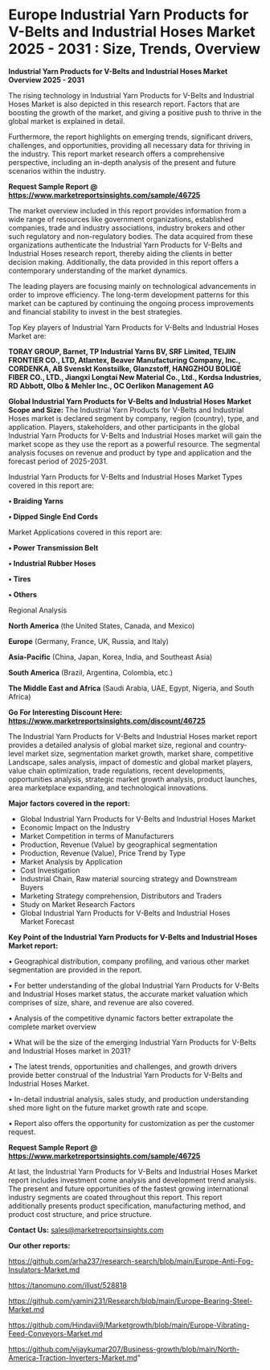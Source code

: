 # Europe Industrial Yarn Products for V-Belts and Industrial Hoses Market 2025 - 2031 : Size, Trends, Overview

<Strong> Industrial Yarn Products for V-Belts and Industrial Hoses Market Overview 2025 - 2031</strong>

The rising technology in Industrial Yarn Products for V-Belts and Industrial Hoses Market is also depicted in this research report. Factors that are boosting the growth of the market, and giving a positive push to thrive in the global market is explained in detail.

Furthermore, the report highlights on emerging trends, significant drivers, challenges, and opportunities, providing all necessary data for thriving in the industry. This report market research offers a comprehensive perspective, including an in-depth analysis of the present and future scenarios within the industry.

<strong>Request Sample Report @ <a href=https://www.marketreportsinsights.com/sample/46725>https://www.marketreportsinsights.com/sample/46725</a></strong>

The market overview included in this report provides information from a wide range of resources like government organizations, established companies, trade and industry associations, industry brokers and other such regulatory and non-regulatory bodies. The data acquired from these organizations authenticate the Industrial Yarn Products for V-Belts and Industrial Hoses research report, thereby aiding the clients in better decision making. Additionally, the data provided in this report offers a contemporary understanding of the market dynamics.

The leading players are focusing mainly on technological advancements in order to improve efficiency. The long-term development patterns for this market can be captured by continuing the ongoing process improvements and financial stability to invest in the best strategies.

Top Key players of Industrial Yarn Products for V-Belts and Industrial Hoses Market are:

<strong>TORAY GROUP, Barnet, TP Industrial Yarns BV, SRF Limited, TEIJIN FRONTIER CO., LTD, Atlantex, Beaver Manufacturing Company, Inc., CORDENKA, AB Svenskt Konstsilke, Glanzstoff, HANGZHOU BOLIGE FIBER CO., LTD., Jiangxi Longtai New Material Co., Ltd., Kordsa Industries, RD Abbott, Olbo & Mehler Inc., OC Oerlikon Management AG</strong>

<strong><b>Global Industrial Yarn Products for V-Belts and Industrial Hoses Market Scope and Size:</b></strong>
The Industrial Yarn Products for V-Belts and Industrial Hoses market is declared segment by company, region (country), type, and application. Players, stakeholders, and other participants in the global Industrial Yarn Products for V-Belts and Industrial Hoses market will gain the market scope as they use the report as a powerful resource. The segmental analysis focuses on revenue and product by type and application and the forecast period of 2025-2031.

Industrial Yarn Products for V-Belts and Industrial Hoses Market Types covered in this report are:

<strong>•  Braiding Yarns

•  Dipped Single End Cords</strong>

Market Applications covered in this report are:

<strong>•  Power Transmission Belt

•  Industrial Rubber Hoses

•  Tires

•  Others</strong> 

Regional Analysis

<strong>North America</strong> (the United States, Canada, and Mexico)

<strong>Europe</strong> (Germany, France, UK, Russia, and Italy)

<strong>Asia-Pacific</strong> (China, Japan, Korea, India, and Southeast Asia)

<strong>South America</strong> (Brazil, Argentina, Colombia, etc.)

<strong>The Middle East and Africa</strong> (Saudi Arabia, UAE, Egypt, Nigeria, and South Africa)

<strong>Go For Interesting Discount Here: <a href=https://www.marketreportsinsights.com/discount/46725>https://www.marketreportsinsights.com/discount/46725</a></strong>

The Industrial Yarn Products for V-Belts and Industrial Hoses market report provides a detailed analysis of global market size, regional and country-level market size, segmentation market growth, market share, competitive Landscape, sales analysis, impact of domestic and global market players, value chain optimization, trade regulations, recent developments, opportunities analysis, strategic market growth analysis, product launches, area marketplace expanding, and technological innovations.

<strong><b>Major factors covered in the report:</b></strong>
<ul>
  <li>Global Industrial Yarn Products for V-Belts and Industrial Hoses Market </li>
  <li>Economic Impact on the Industry</li>
  <li>Market Competition in terms of Manufacturers</li>
  <li>Production, Revenue (Value) by geographical segmentation</li>
  <li>Production, Revenue (Value), Price Trend by Type</li>
  <li>Market Analysis by Application</li>
  <li>Cost Investigation</li>
  <li>Industrial Chain, Raw material sourcing strategy and Downstream Buyers</li>
  <li>Marketing Strategy comprehension, Distributors and Traders</li>
  <li>Study on Market Research Factors</li>
  <li>Global Industrial Yarn Products for V-Belts and Industrial Hoses Market Forecast</li>
</ul>

<strong><b>Key Point of the Industrial Yarn Products for V-Belts and Industrial Hoses Market report:</b></strong>

• Geographical distribution, company profiling, and various other market segmentation are provided in the report.

• For better understanding of the global Industrial Yarn Products for V-Belts and Industrial Hoses market status, the accurate market valuation which comprises of size, share, and revenue are also covered.

• Analysis of the competitive dynamic factors better extrapolate the complete market overview

• What will be the size of the emerging Industrial Yarn Products for V-Belts and Industrial Hoses market in 2031?

• The latest trends, opportunities and challenges, and growth drivers provide better construal of the Industrial Yarn Products for V-Belts and Industrial Hoses Market.

• In-detail industrial analysis, sales study, and production understanding shed more light on the future market growth rate and scope.

• Report also offers the opportunity for customization as per the customer request.

<strong>Request Sample Report @ <a href=https://www.marketreportsinsights.com/sample/46725>https://www.marketreportsinsights.com/sample/46725</a></strong>

At last, the Industrial Yarn Products for V-Belts and Industrial Hoses Market report includes investment come analysis and development trend analysis. The present and future opportunities of the fastest growing international industry segments are coated throughout this report. This report additionally presents product specification, manufacturing method, and product cost structure, and price structure.

<strong>Contact Us:</strong>
sales@marketreportsinsights.com

<strong>Our other reports:</strong>

<a href=https://github.com/arha237/research-search/blob/main/Europe-Anti-Fog-Insulators-Market.md>https://github.com/arha237/research-search/blob/main/Europe-Anti-Fog-Insulators-Market.md</a>

<a href=https://tanomuno.com/illust/528818>https://tanomuno.com/illust/528818</a>

<a href=https://github.com/yamini231/Research/blob/main/Europe-Bearing-Steel-Market.md>https://github.com/yamini231/Research/blob/main/Europe-Bearing-Steel-Market.md</a>

<a href=https://github.com/Hindavii9/Marketgrowth/blob/main/Europe-Vibrating-Feed-Conveyors-Market.md>https://github.com/Hindavii9/Marketgrowth/blob/main/Europe-Vibrating-Feed-Conveyors-Market.md</a>

<a href=https://github.com/vijaykumar207/Business-growth/blob/main/North-America-Traction-Inverters-Market.md>https://github.com/vijaykumar207/Business-growth/blob/main/North-America-Traction-Inverters-Market.md</a>"
